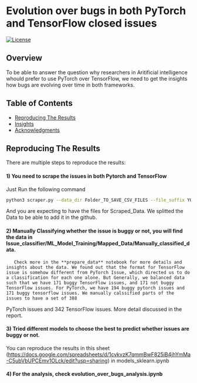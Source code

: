 # Evolution over bugs in both PyTorch and TensorFlow closed issues

[![License](https://img.shields.io/badge/License-MIT-blue.svg)](LICENSE)

## Overview

To be able to answer the question why researchers in Aritificial intelligence whould prefer to use PyTorch over TensorFlow, we need to get the insights how bugs are evolving over time in both frameworks. 

## Table of Contents

- [Reproducing The Results](#Reproducing_The_Results)
- [Insights](#Insights)
- [Acknowledgments](#acknowledgments)



## Reproducing The Results

There are multiple steps to reproduce the results: 
#### 1) You need to scrape the issues in both Pytorch and TensorFlow
Just Run the following command 
```bash
python3 scraper.py --data_dir Folder_TO_SAVE_CSV_FILES --file_suffix YOUR_SUFFIX_FILE_FOR_BOTH --state TYPE_OF_ISSUE_YOU_WANT_TO_SCRAPE
```
        
And you are expecting to have the files for Scraped_Data. We splitted the Data to be able to add it in the github. 
        
#### 2) Manually Classifying whether the issue is buggy or not, you will find the data in Issue_classifier/ML_Model_Training/Mapped_Data/Manually_classified_data. 
       Check more in the **prepare_data** notebook for more details and insights about the data. We found out that the format for TensorFlow issue is somehow different from PyTorch Issue, which directed us to do a classification for each one alone. But Generally, we balanced data such that we have 171 buggy TensorFlow issues, and 171 not buggy TensorFlow issues. For PyTorch, we have 194 buggy pytorch issues and 171 buggy tensorflow issues. We manually calssified parts of the issues to have a set of 388
PyTorch issues and 342 TensorFlow issues. More detail discussed in the report.

#### 3) Tried different models to choose the best to predict whether issues are buggy or not. 
You can reproduce the results in this sheet (https://docs.google.com/spreadsheets/d/1cvkvzK7qmmBwF825iB4jhYmMa-C5ubVbUPCEmv1OLck/edit?usp=sharing) in models_sklearn.ipynb
#### 4) For the analysis, check evolution_over_bugs_analysis.ipynb 
